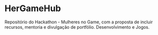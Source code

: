 # HerGameHub
Repositório do Hackathon - Mulheres no Game, com a proposta de incluir recursos, mentoria e divulgação de portfólio. Desenvolvimento e Jogos.
